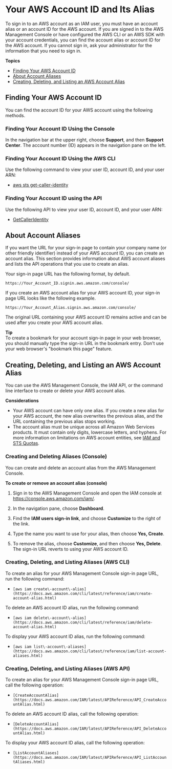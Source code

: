 # Your AWS Account ID and Its Alias<a name="console_account-alias"></a>

To sign in to an AWS account as an IAM user, you must have an account alias or an account ID for the AWS account\. If you are signed in to the AWS Management Console or have configured the AWS CLI or an AWS SDK with your account credentials, you can find the account alias or account ID for the AWS account\. If you cannot sign in, ask your administrator for the information that you need to sign in\.

**Topics**
+ [Finding Your AWS Account ID](#FindingYourAWSId)
+ [About Account Aliases](#AboutAccountAlias)
+ [Creating, Deleting, and Listing an AWS Account Alias](#CreateAccountAlias)

## Finding Your AWS Account ID<a name="FindingYourAWSId"></a>

You can find the account ID for your AWS account using the following methods\.

### Finding Your Account ID Using the Console<a name="FindId_Console"></a>

 In the navigation bar at the upper right, choose **Support**, and then **Support Center**\. The account number \(ID\) appears in the navigation pane on the left\.

### Finding Your Account ID Using the AWS CLI<a name="FindId_CLI"></a>

Use the following command to view your user ID, account ID, and your user ARN:
+ [aws sts get\-caller\-identity](https://docs.aws.amazon.com/cli/latest/reference/sts/get-caller-identity.html)

### Finding Your Account ID using the API<a name="FindId_API"></a>

Use the following API to view your user ID, account ID, and your user ARN:
+ [GetCallerIdentity](https://docs.aws.amazon.com/STS/latest/APIReference/API_GetCallerIdentity.html) 

## About Account Aliases<a name="AboutAccountAlias"></a>

If you want the URL for your sign\-in page to contain your company name \(or other friendly identifier\) instead of your AWS account ID, you can create an account alias\. This section provides information about AWS account aliases and lists the API operations that you use to create an alias\.

Your sign\-in page URL has the following format, by default\.

```
https://Your_Account_ID.signin.aws.amazon.com/console/
```

If you create an AWS account alias for your AWS account ID, your sign\-in page URL looks like the following example\.

```
https://Your_Account_Alias.signin.aws.amazon.com/console/
```

The original URL containing your AWS account ID remains active and can be used after you create your AWS account alias\.

**Tip**  
To create a bookmark for your account sign\-in page in your web browser, you should manually type the sign\-in URL in the bookmark entry\. Don't use your web browser's "bookmark this page" feature\.

## Creating, Deleting, and Listing an AWS Account Alias<a name="CreateAccountAlias"></a>

You can use the AWS Management Console, the IAM API, or the command line interface to create or delete your AWS account alias\.

**Considerations**
+ Your AWS account can have only one alias\. If you create a new alias for your AWS account, the new alias overwrites the previous alias, and the URL containing the previous alias stops working\.
+ The account alias must be unique across all Amazon Web Services products\. It must contain only digits, lowercase letters, and hyphens\. For more information on limitations on AWS account entities, see [IAM and STS Quotas](reference_iam-quotas.md)\.

### Creating and Deleting Aliases \(Console\)<a name="CreateAlias_Console"></a>

You can create and delete an account alias from the AWS Management Console\.

**To create or remove an account alias \(console\)**

1. Sign in to the AWS Management Console and open the IAM console at [https://console\.aws\.amazon\.com/iam/](https://console.aws.amazon.com/iam/)\.

1. In the navigation pane, choose **Dashboard**\.

1. Find the **IAM users sign\-in link**, and choose **Customize** to the right of the link\.

1. Type the name you want to use for your alias, then choose **Yes, Create**\.

1. To remove the alias, choose **Customize**, and then choose **Yes, Delete**\. The sign\-in URL reverts to using your AWS account ID\.

### Creating, Deleting, and Listing Aliases \(AWS CLI\)<a name="CreateAlias_APICLI"></a>

To create an alias for your AWS Management Console sign\-in page URL, run the following command:
+ `[aws iam create\-account\-alias](https://docs.aws.amazon.com/cli/latest/reference/iam/create-account-alias.html)`

To delete an AWS account ID alias, run the following command:
+ `[aws iam delete\-account\-alias](https://docs.aws.amazon.com/cli/latest/reference/iam/delete-account-alias.html)`

To display your AWS account ID alias, run the following command: 
+ `[aws iam list\-account\-aliases](https://docs.aws.amazon.com/cli/latest/reference/iam/list-account-aliases.html)`

### Creating, Deleting, and Listing Aliases \(AWS API\)<a name="CreateAlias_API"></a>

To create an alias for your AWS Management Console sign\-in page URL, call the following operation:
+ `[CreateAccountAlias](https://docs.aws.amazon.com/IAM/latest/APIReference/API_CreateAccountAlias.html)` 

To delete an AWS account ID alias, call the following operation:
+ `[DeleteAccountAlias](https://docs.aws.amazon.com/IAM/latest/APIReference/API_DeleteAccountAlias.html)` 

To display your AWS account ID alias, call the following operation:
+ `[ListAccountAliases](https://docs.aws.amazon.com/IAM/latest/APIReference/API_ListAccountAliases.html)` 